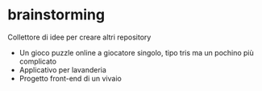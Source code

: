 # brainstorming
Collettore di idee per creare altri repository

- Un gioco puzzle online a giocatore singolo, tipo tris ma un pochino più complicato
- Applicativo per lavanderia
- Progetto front-end di un vivaio
